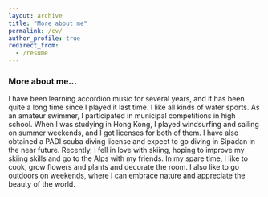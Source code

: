 ```yaml
---
layout: archive
title: "More about me"
permalink: /cv/
author_profile: true
redirect_from:
  - /resume
---
```



### More about me...
I have been learning accordion music for several years, and it has been quite a long time since I played it last time. I like all kinds of water sports. As an amateur swimmer, I participated in municipal competitions in high school. When I was studying in Hong Kong, I played windsurfing and sailing on summer weekends, and I got licenses for both of them. I have also obtained a PADI scuba diving license and expect to go diving in Sipadan in the near future. Recently, I fell in love with skiing, hoping to improve my skiing skills and go to the Alps with my friends. In my spare time, I like to cook, grow flowers and plants and decorate the room. I also like to go outdoors on weekends, where I can embrace nature and appreciate the beauty of the world.

 
